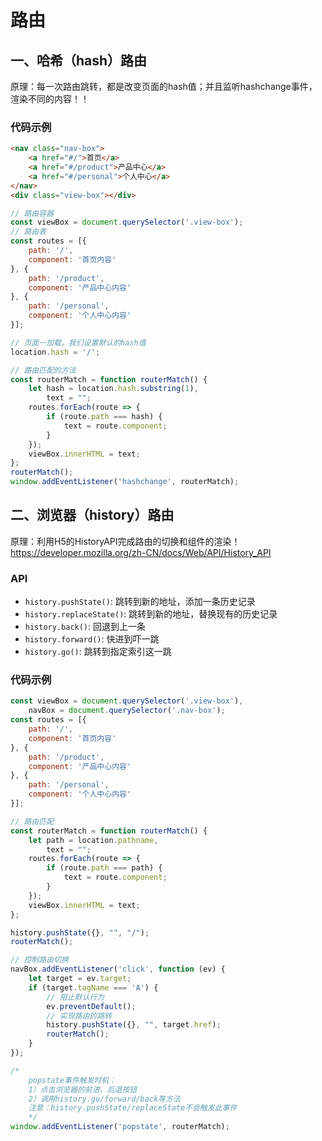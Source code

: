 # 路由

## 一、哈希（hash）路由 

原理：每一次路由跳转，都是改变页面的hash值；并且监听hashchange事件，渲染不同的内容！！
### 代码示例

```html
<nav class="nav-box">
    <a href="#/">首页</a>
    <a href="#/product">产品中心</a>
    <a href="#/personal">个人中心</a>
</nav>
<div class="view-box"></div>
```

```js
// 路由容器
const viewBox = document.querySelector('.view-box');
// 路由表
const routes = [{
    path: '/',
    component: '首页内容'
}, {
    path: '/product',
    component: '产品中心内容'
}, {
    path: '/personal',
    component: '个人中心内容'
}];

// 页面一加载，我们设置默认的hash值
location.hash = '/';

// 路由匹配的方法
const routerMatch = function routerMatch() {
    let hash = location.hash.substring(1),
        text = "";
    routes.forEach(route => {
        if (route.path === hash) {
            text = route.component;
        }
    });
    viewBox.innerHTML = text;
};
routerMatch();
window.addEventListener('hashchange', routerMatch);
```
## 二、浏览器（history）路由 

原理：利用H5的HistoryAPI完成路由的切换和组件的渲染！ 
https://developer.mozilla.org/zh-CN/docs/Web/API/History_API
### API

+ `history.pushState()`: 跳转到新的地址，添加一条历史记录
+ `history.replaceState()`: 跳转到新的地址，替换现有的历史记录
+ `history.back()`: 回退到上一条
+ `history.forward()`: 快进到吓一跳
+ `history.go()`: 跳转到指定索引这一跳

### 代码示例

```js
const viewBox = document.querySelector('.view-box'),
    navBox = document.querySelector('.nav-box');
const routes = [{
    path: '/',
    component: '首页内容'
}, {
    path: '/product',
    component: '产品中心内容'
}, {
    path: '/personal',
    component: '个人中心内容'
}];

// 路由匹配
const routerMatch = function routerMatch() {
    let path = location.pathname,
        text = "";
    routes.forEach(route => {
        if (route.path === path) {
            text = route.component;
        }
    });
    viewBox.innerHTML = text;
};

history.pushState({}, "", "/");
routerMatch();

// 控制路由切换
navBox.addEventListener('click', function (ev) {
    let target = ev.target;
    if (target.tagName === 'A') {
        // 阻止默认行为
        ev.preventDefault();
        // 实现路由的跳转
        history.pushState({}, "", target.href);
        routerMatch();
    }
});

/* 
    popstate事件触发时机：
    1）点击浏览器的前进、后退按钮
    2）调用history.go/forward/back等方法
    注意：history.pushState/replaceState不会触发此事件
    */
window.addEventListener('popstate', routerMatch);

```
